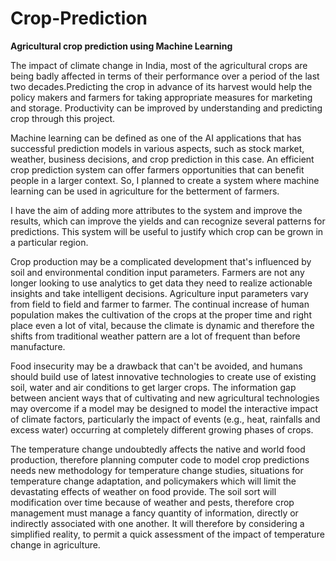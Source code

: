 # Crop-Prediction
**Agricultural crop prediction using Machine Learning**
    
The impact of climate change in India, most of the agricultural crops are being badly affected in terms of their performance over a period of the last two decades.Predicting the crop in advance of its harvest would help the policy makers and farmers for taking appropriate measures for marketing and storage. Productivity can be improved by understanding and predicting crop through this project. 
    
Machine learning can be defined as one of the AI applications that has successful prediction models in various aspects, such as stock market, weather, business decisions, and crop prediction in this case. An efficient crop prediction system can offer farmers opportunities that can benefit people in a larger context. So, I planned to create a system where machine learning can be used in agriculture for the betterment of farmers. 

I have the aim of adding more attributes to the system and improve the results, which can improve the yields and can recognize several patterns for predictions. This system will be useful to justify which crop can be grown in a particular region. 

Crop production may be a complicated development that's influenced by soil and environmental condition input parameters. Farmers are not any longer looking to use analytics to get data they need to realize actionable insights and take intelligent decisions. Agriculture input parameters vary from field to field and farmer to farmer. The continual increase of human population makes the cultivation of the crops at the proper time and right place even a lot of vital, because the climate is dynamic and therefore the shifts from traditional weather pattern are a lot of frequent than before manufacture. 

Food insecurity may be a drawback that can't be avoided, and humans should build use of latest innovative technologies to create use of existing soil, water and air conditions to get larger crops. The information gap between ancient ways that of cultivating and new agricultural technologies may overcome if a model may be designed to model the interactive impact of climate factors, particularly the impact of events (e.g., heat, rainfalls and excess water) occurring at completely different growing phases of crops. 

The temperature change undoubtedly affects the native and world food production, therefore planning computer code to model crop predictions needs new methodology for temperature change studies, situations for temperature change adaptation, and policymakers which will limit the devastating effects of weather on food provide. The soil sort will modification over time because of weather and pests, therefore crop management must manage a fancy quantity of information, directly or indirectly associated with one another. It will therefore by considering a simplified reality, to permit a quick assessment of the impact of temperature change in agriculture.
